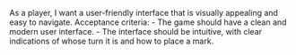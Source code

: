 As a player, I want a user-friendly interface that is visually appealing and easy to navigate.
    Acceptance criteria:
    - The game should have a clean and modern user interface.
    - The interface should be intuitive, with clear indications of whose turn it is and how to place a mark.
